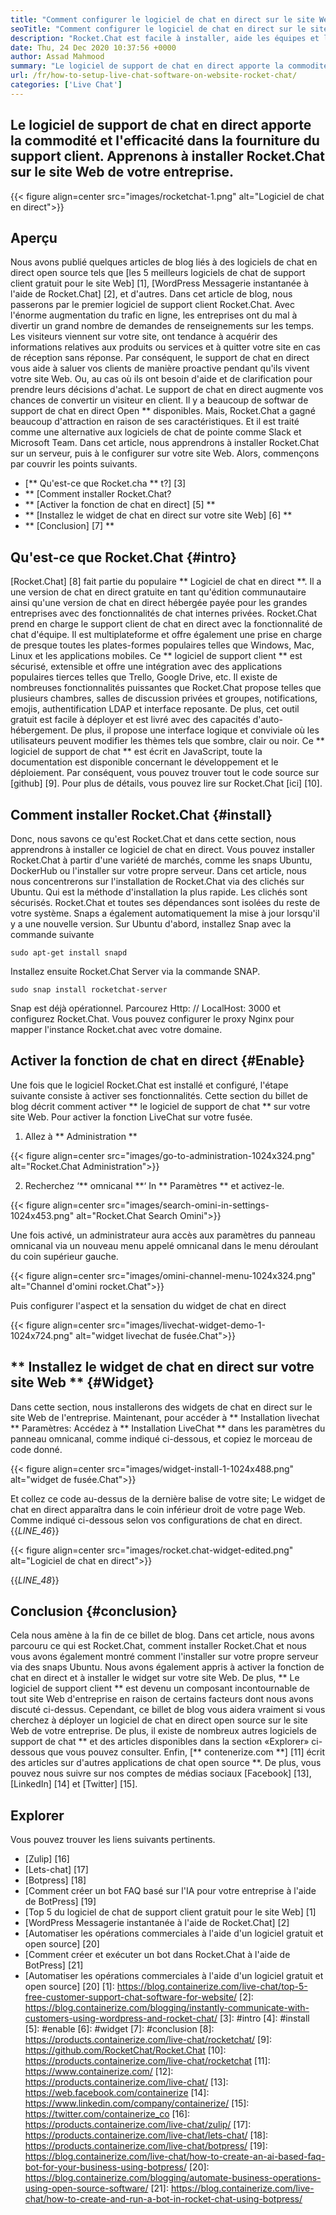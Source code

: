 ```yaml
---
title: "Comment configurer le logiciel de chat en direct sur le site Web | Fusée.Chat" 
seoTitle: "Comment configurer le logiciel de chat en direct sur le site Web | Fusée.Chat" 
description: "Rocket.Chat est facile à installer, aide les équipes et les clients à communiquer efficacement. Ce logiciel de chat en direct est open-source, multiplateforme et auto-hébergé." 
date: Thu, 24 Dec 2020 10:37:56 +0000
author: Assad Mahmood
summary: "Le logiciel de support de chat en direct apporte la commodité et l'efficacité dans la prestation du support client. Apprenons à installer Rocket.Chat sur le site Web de votre entreprise." 
url: /fr/how-to-setup-live-chat-software-on-website-rocket-chat/
categories: ['Live Chat']
---
```


## Le logiciel de support de chat en direct apporte la commodité et l'efficacité dans la fourniture du support client. Apprenons à installer Rocket.Chat sur le site Web de votre entreprise.

{{< figure align=center src="images/rocketchat-1.png" alt="Logiciel de chat en direct">}}


## Aperçu
Nous avons publié quelques articles de blog liés à des logiciels de chat en direct open source tels que [les 5 meilleurs logiciels de chat de support client gratuit pour le site Web] [1], [WordPress Messagerie instantanée à l'aide de Rocket.Chat] [2], et d'autres. Dans cet article de blog, nous passerons par le premier logiciel de support client Rocket.Chat. Avec l'énorme augmentation du trafic en ligne, les entreprises ont du mal à divertir un grand nombre de demandes de renseignements sur les temps. Les visiteurs viennent sur votre site, ont tendance à acquérir des informations relatives aux produits ou services et à quitter votre site en cas de réception sans réponse. Par conséquent, le support de chat en direct vous aide à saluer vos clients de manière proactive pendant qu'ils vivent votre site Web. Ou, au cas où ils ont besoin d'aide et de clarification pour prendre leurs décisions d'achat.
Le support de chat en direct augmente vos chances de convertir un visiteur en client. Il y a beaucoup de softwar de support de chat en direct Open ** disponibles. Mais, Rocket.Chat a gagné beaucoup d'attraction en raison de ses caractéristiques. Et il est traité comme une alternative aux logiciels de chat de pointe comme Slack et Microsoft Team. Dans cet article, nous apprendrons à installer Rocket.Chat sur un serveur, puis à le configurer sur votre site Web. Alors, commençons par couvrir les points suivants.
  * [** Qu'est-ce que Rocket.cha ** t?] [3]
  * ** [Comment installer Rocket.Chat?
  * ** [Activer la fonction de chat en direct] [5] **
  * ** [Installez le widget de chat en direct sur votre site Web] [6] **
  * ** [Conclusion] [7] **

## Qu'est-ce que Rocket.Chat {#intro}
[Rocket.Chat] [8] fait partie du populaire ** Logiciel de chat en direct **. Il a une version de chat en direct gratuite en tant qu'édition communautaire ainsi qu'une version de chat en direct hébergée payée pour les grandes entreprises avec des fonctionnalités de chat internes privées. Rocket.Chat prend en charge le support client de chat en direct avec la fonctionnalité de chat d'équipe. Il est multiplateforme et offre également une prise en charge de presque toutes les plates-formes populaires telles que Windows, Mac, Linux et les applications mobiles. Ce ** logiciel de support client ** est sécurisé, extensible et offre une intégration avec des applications populaires tierces telles que Trello, Google Drive, etc. Il existe de nombreuses fonctionnalités puissantes que Rocket.Chat propose telles que plusieurs chambres, salles de discussion privées et groupes, notifications, emojis, authentification LDAP et interface reposante. De plus, cet outil gratuit est facile à déployer et est livré avec des capacités d'auto-hébergement. De plus, il propose une interface logique et conviviale où les utilisateurs peuvent modifier les thèmes tels que sombre, clair ou noir.
Ce ** logiciel de support de chat ** est écrit en JavaScript, toute la documentation est disponible concernant le développement et le déploiement. Par conséquent, vous pouvez trouver tout le code source sur [github] [9]. Pour plus de détails, vous pouvez lire sur Rocket.Chat [ici] [10].

## Comment installer Rocket.Chat {#install}
Donc, nous savons ce qu'est Rocket.Chat et dans cette section, nous apprendrons à installer ce logiciel de chat en direct. Vous pouvez installer Rocket.Chat à partir d'une variété de marchés, comme les snaps Ubuntu, DockerHub ou l'installer sur votre propre serveur. Dans cet article, nous nous concentrerons sur l'installation de Rocket.Chat via des clichés sur Ubuntu. Qui est la méthode d'installation la plus rapide.
Les clichés sont sécurisés. Rocket.Chat et toutes ses dépendances sont isolées du reste de votre système. Snaps a également automatiquement la mise à jour lorsqu'il y a une nouvelle version.
Sur Ubuntu d'abord, installez Snap avec la commande suivante
```
sudo apt-get install snapd
```
Installez ensuite Rocket.Chat Server via la commande SNAP.
```
sudo snap install rocketchat-server
```
Snap est déjà opérationnel. Parcourez Http: // LocalHost: 3000 et configurez Rocket.Chat. Vous pouvez configurer le proxy Nginx pour mapper l'instance Rocket.chat avec votre domaine.

## Activer la fonction de chat en direct {#Enable}
Une fois que le logiciel Rocket.Chat est installé et configuré, l'étape suivante consiste à activer ses fonctionnalités. Cette section du billet de blog décrit comment activer ** le logiciel de support de chat ** sur votre site Web. Pour activer la fonction LiveChat sur votre fusée.
1. Allez à ** Administration **

{{< figure align=center src="images/go-to-administration-1024x324.png" alt="Rocket.Chat Administration">}}

2. Recherchez ‘** omnicanal **‘ In ** Paramètres ** et activez-le.

{{< figure align=center src="images/search-omini-in-settings-1024x453.png" alt="Rocket.Chat Search Omini">}}

Une fois activé, un administrateur aura accès aux paramètres du panneau omnicanal via un nouveau menu appelé omnicanal dans le menu déroulant du coin supérieur gauche.

{{< figure align=center src="images/omini-channel-menu-1024x324.png" alt="Channel d'omini rocket.Chat">}}

Puis configurer l'aspect et la sensation du widget de chat en direct

{{< figure align=center src="images/livechat-widget-demo-1-1024x724.png" alt="widget livechat de fusée.Chat">}}


## ** Installez le widget de chat en direct sur votre site Web ** {#Widget}
Dans cette section, nous installerons des widgets de chat en direct sur le site Web de l'entreprise. Maintenant, pour accéder à ** Installation livechat ** Paramètres:
Accédez à ** Installation LiveChat ** dans les paramètres du panneau omnicanal, comme indiqué ci-dessous, et copiez le morceau de code donné.

{{< figure align=center src="images/widget-install-1-1024x488.png" alt="widget de fusée.Chat">}}

Et collez ce code au-dessus de la dernière balise de votre site; Le widget de chat en direct apparaîtra dans le coin inférieur droit de votre page Web. Comme indiqué ci-dessous selon vos configurations de chat en direct.
{{_LINE_46_}}

{{< figure align=center src="images/rocket.chat-widget-edited.png" alt="Logiciel de chat en direct">}}

{{_LINE_48_}}

## Conclusion {#conclusion}
Cela nous amène à la fin de ce billet de blog. Dans cet article, nous avons parcouru ce qui est Rocket.Chat, comment installer Rocket.Chat et nous vous avons également montré comment l'installer sur votre propre serveur via des snaps Ubuntu. Nous avons également appris à activer la fonction de chat en direct et à installer le widget sur votre site Web. De plus, ** Le logiciel de support client ** est devenu un composant incontournable de tout site Web d'entreprise en raison de certains facteurs dont nous avons discuté ci-dessus. Cependant, ce billet de blog vous aidera vraiment si vous cherchez à déployer un logiciel de chat en direct open source sur le site Web de votre entreprise. De plus, il existe de nombreux autres logiciels de support de chat ** et des articles disponibles dans la section «Explorer» ci-dessous que vous pouvez consulter.
Enfin, [** contenerize.com **] [11] écrit des articles sur d'autres applications de chat open source **. De plus, vous pouvez nous suivre sur nos comptes de médias sociaux [Facebook] [13], [LinkedIn] [14] et [Twitter] [15].

## Explorer
Vous pouvez trouver les liens suivants pertinents.
  * [Zulip] [16]
  * [Lets-chat] [17]
  * [Botpress] [18]
  * [Comment créer un bot FAQ basé sur l'IA pour votre entreprise à l'aide de BotPress] [19]
  * [Top 5 du logiciel de chat de support client gratuit pour le site Web] [1]
  * [WordPress Messagerie instantanée à l'aide de Rocket.Chat] [2]
  * [Automatiser les opérations commerciales à l'aide d'un logiciel gratuit et open source] [20]
  * [Comment créer et exécuter un bot dans Rocket.Chat à l'aide de BotPress] [21]
  * [Automatiser les opérations commerciales à l'aide d'un logiciel gratuit et open source] [20]
[1]: https://blog.containerize.com/live-chat/top-5-free-customer-support-chat-software-for-website/
[2]: https://blog.containerize.com/blogging/instantly-communicate-with-customers-using-wordpress-and-rocket-chat/
[3]: #intro
[4]: #install
[5]: #enable
[6]: #widget
[7]: #conclusion
[8]: https://products.containerize.com/live-chat/rocketchat/
[9]: https://github.com/RocketChat/Rocket.Chat
[10]: https://products.containerize.com/live-chat/rocketchat
[11]: https://www.containerize.com/
[12]: https://products.containerize.com/live-chat/
[13]: https://web.facebook.com/containerize
[14]: https://www.linkedin.com/company/containerize/
[15]: https://twitter.com/containerize_co
[16]: https://products.containerize.com/live-chat/zulip/
[17]: https://products.containerize.com/live-chat/lets-chat/
[18]: https://products.containerize.com/live-chat/botpress/
[19]: https://blog.containerize.com/live-chat/how-to-create-an-ai-based-faq-bot-for-your-business-using-botpress/
[20]: https://blog.containerize.com/blogging/automate-business-operations-using-open-source-software/
[21]: https://blog.containerize.com/live-chat/how-to-create-and-run-a-bot-in-rocket-chat-using-botpress/
